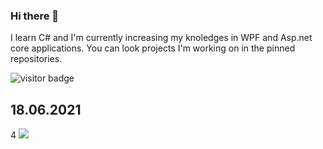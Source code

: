 ### Hi there 👋
I learn C# and I'm currently increasing my knoledges in WPF and Asp.net core applications.
You can look projects I'm working on in the pinned repositories.

![visitor badge](https://visitor-badge.glitch.me/badge?page_id=AlexRajvandary) 
## 18.06.2021   
4
![](https://estruyf-github.azurewebsites.net/api/VisitorHit?user=AlexRajvandary&repo=AlexRajvandary&countColorcountColor&countColor=%237B1E7A)





<!--
**AlexRajvandary/AlexRajvandary** is a ✨ _special_ ✨ repository because its `README.md` (this file) appears on your GitHub profile.

Here are some ideas to get you started:

- 🔭 I’m currently working on ...
- 🌱 I’m currently learning ...
- 👯 I’m looking to collaborate on ...
- 🤔 I’m looking for help with ...
- 💬 Ask me about ...
- 📫 How to reach me: ...
- 😄 Pronouns: ...
- ⚡ Fun fact: ...
-->
